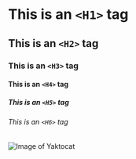 # This is an `<H1>` tag
## This is an `<H2>` tag
### This is an `<H3>` tag
#### This is an `<H4>` tag
##### This is an `<H5>` tag
###### This is an `<H6>` tag

![Image of Yaktocat](https://octodex.github.com/images/yaktocat.png)
